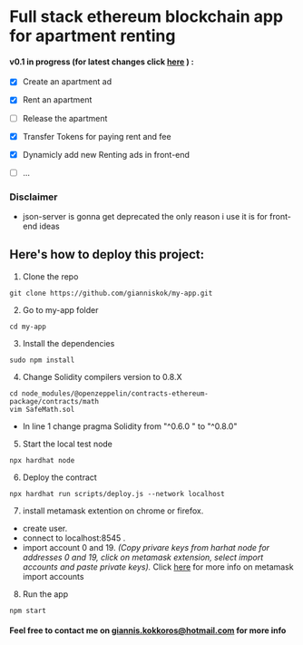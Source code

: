 # Full stack ethereum blockchain app for apartment renting 

#### v0.1 in progress (for latest changes click [here](https://github.com/gianniskok/my-app/tree/testing) )  :

  - [x] Create an apartment ad 
  - [x] Rent an apartment
  - [ ] Release the apartment
  - [x] Transfer Tokens for paying rent and fee 
  - [x] Dynamicly add new Renting ads in front-end
  - [ ] ...


### Disclaimer
- json-server is gonna get deprecated the only reason i use it is for front-end ideas 






## __Here's how to deploy this project:__

1. Clone the repo
```shel
git clone https://github.com/gianniskok/my-app.git
```
2. Go to my-app folder
```shel
cd my-app
```
3. Install the dependencies
```shel
sudo npm install 
```

4. Change Solidity compilers version to 0.8.X
```shel
cd node_modules/@openzeppelin/contracts-ethereum-package/contracts/math 
vim SafeMath.sol
```

 - In line 1 change pragma Solidity from "^0.6.0 " to "^0.8.0"

5. Start the local test node
```shel
npx hardhat node
```
6. Deploy the contract
```shel
npx hardhat run scripts/deploy.js --network localhost
```

7. install metamask extention on chrome or firefox.
  - create user.
  - connect to localhost:8545 .
  - import account 0 and 19.
  _(Copy privare keys from harhat node for addresses 0 and 19, click on metamask extension, select import accounts and paste private keys)._
  Click [here](https://metamask.zendesk.com/hc/en-us/articles/360015489331-How-to-import-an-Account) for more info on metamask import accounts

8. Run the app
```shel
npm start
```


#### Feel free to contact me on giannis.kokkoros@hotmail.com for more info
